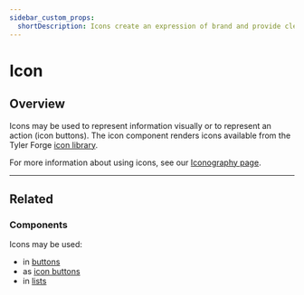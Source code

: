 ```yaml
---
sidebar_custom_props:
  shortDescription: Icons create an expression of brand and provide clear visual patterns and expectations.
---
```


# Icon

<ComponentVisual
  figmaUrl="https://www.figma.com/embed?embed_host=share&url=https%3A%2F%2Fwww.figma.com%2Fproto%2F0Sm6D0cngICbsbCfP6Kgx6%2FIcon%3Fnode-id%3D1%253A790%26scaling%3Dmin-zoom%26page-id%3D0%253A1"
  storybookUrl="https://forge.tylerdev.io/main/?path=/story/components-icon--default" />

## Overview

Icons may be used to represent information visually or to represent an action (icon buttons). The icon component renders icons available from the Tyler Forge [icon library](/core-components/iconography/library).

For more information about using icons, see our [Iconography page](/core-components/iconography/guidance).

---

## Related

### Components

Icons may be used:

- in [buttons](/components/buttons/button)
- as [icon buttons](/components/buttons/icon-button)
- in [lists](/components/lists/list)
